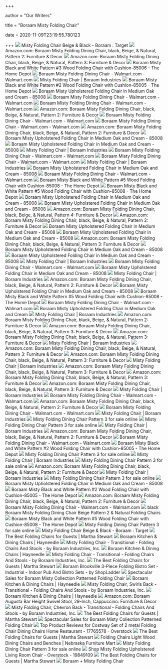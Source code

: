 +++
        
author = "Our Writers"
        
title = "Boraam Misty Folding Chair"
        
date = 2020-11-09T23:19:55.780123
        
+++
[ ![](https://target.scene7.com/is/image/Target/GUEST_dc675126-082d-4e98-8ac5-5b64ef8698e1?wid=488&hei=488&fmt=pjpeg)](https://target.scene7.com/is/image/Target/GUEST_dc675126-082d-4e98-8ac5-5b64ef8698e1?wid=488&hei=488&fmt=pjpeg) Misty Folding Chair Beige & Black - Boraam : Target
[ ![](https://images-na.ssl-images-amazon.com/images/I/61LNIHPiy6L._AC_SL1050_.jpg)](https://images-na.ssl-images-amazon.com/images/I/61LNIHPiy6L._AC_SL1050_.jpg) Amazon.com: Boraam Misty Folding Dining Chair, black, Beige, & Natural,  Pattern 2: Furniture & Decor
[ ![](https://images-na.ssl-images-amazon.com/images/I/61vIgppGkfL._AC_SY879_.jpg)](https://images-na.ssl-images-amazon.com/images/I/61vIgppGkfL._AC_SY879_.jpg) Amazon.com: Boraam Misty Folding Dining Chair, black, Beige, & Natural,  Pattern 3: Furniture & Decor
[ ![](https://images.homedepot-static.com/productImages/0db66261-7337-4126-af6e-8c9992359079/svn/natural-wood-boraam-accent-chairs-85006-64_600.jpg)](https://images.homedepot-static.com/productImages/0db66261-7337-4126-af6e-8c9992359079/svn/natural-wood-boraam-accent-chairs-85006-64_600.jpg) Boraam Misty Black and White Pattern #3 Wood Folding Chair with  Cushion-85006 - The Home Depot
[ ![](https://i5.walmartimages.com/asr/d06727f2-30b2-4965-a3d2-2598af78f88a_1.c0ca4c38085c2e2dfa409ff6b4ffdf45.jpeg?odnWidth=612&odnHeight=612&odnBg=ffffff)](https://i5.walmartimages.com/asr/d06727f2-30b2-4965-a3d2-2598af78f88a_1.c0ca4c38085c2e2dfa409ff6b4ffdf45.jpeg?odnWidth=612&odnHeight=612&odnBg=ffffff) Boraam Misty Folding Dining Chair - Walmart.com - Walmart.com
[ ![](https://boraamindustries.com/app/uploads/85004_Lifestyle-1024x1024.jpg)](https://boraamindustries.com/app/uploads/85004_Lifestyle-1024x1024.jpg) Misty Folding Chair | Boraam Industries
[ ![](https://images.homedepot-static.com/productImages/1727474f-1996-48e6-85dd-cbad25384acf/svn/natural-wood-boraam-accent-chairs-85005-e1_600.jpg)](https://images.homedepot-static.com/productImages/1727474f-1996-48e6-85dd-cbad25384acf/svn/natural-wood-boraam-accent-chairs-85005-e1_600.jpg) Boraam Misty Black and White Pattern #2 Wood Folding Chair with  Cushion-85005 - The Home Depot
[ ![](https://media.cymaxstores.com/Images/2221/1845190-10-L.jpg)](https://media.cymaxstores.com/Images/2221/1845190-10-L.jpg) Boraam Misty Upholstered Folding Chair in Medium Oak and Cream - 85008
[ ![](https://i5.walmartimages.com/asr/08b4613e-d6e5-481b-ad81-55e547c40a6e_1.e5ef4f2fe8f35ad21a42393c564e33a1.jpeg)](https://i5.walmartimages.com/asr/08b4613e-d6e5-481b-ad81-55e547c40a6e_1.e5ef4f2fe8f35ad21a42393c564e33a1.jpeg) Boraam Misty Folding Dining Chair - Walmart.com - Walmart.com
[ ![](https://i5.walmartimages.com/asr/b935acde-e92a-4d84-af26-39cb9444e536_1.e1ea06fda18b317640600f368724d424.jpeg)](https://i5.walmartimages.com/asr/b935acde-e92a-4d84-af26-39cb9444e536_1.e1ea06fda18b317640600f368724d424.jpeg) Boraam Misty Folding Dining Chair - Walmart.com - Walmart.com
[ ![](https://images-na.ssl-images-amazon.com/images/I/61NSJuqk1DL._AC_SL1280_.jpg)](https://images-na.ssl-images-amazon.com/images/I/61NSJuqk1DL._AC_SL1280_.jpg) Amazon.com: Boraam Misty Folding Dining Chair, black, Beige, & Natural,  Pattern 2: Furniture & Decor
[ ![](https://i5.walmartimages.com/asr/9cb728af-0225-416e-88aa-34209c5e356e_1.76b72637abc955d9e0679cc48fbcabf8.jpeg)](https://i5.walmartimages.com/asr/9cb728af-0225-416e-88aa-34209c5e356e_1.76b72637abc955d9e0679cc48fbcabf8.jpeg) Boraam Misty Folding Dining Chair - Walmart.com - Walmart.com
[ ![](https://i5.walmartimages.com/asr/32bbf73b-9305-467a-9bd2-591c0724efc8_1.cfd07b5b3b46824becdd0e55076f2c9d.jpeg)](https://i5.walmartimages.com/asr/32bbf73b-9305-467a-9bd2-591c0724efc8_1.cfd07b5b3b46824becdd0e55076f2c9d.jpeg) Boraam Misty Folding Dining Chair - Walmart.com - Walmart.com
[ ![](https://images-na.ssl-images-amazon.com/images/I/71POfwtpc6L._AC_SL1280_.jpg)](https://images-na.ssl-images-amazon.com/images/I/71POfwtpc6L._AC_SL1280_.jpg) Amazon.com: Boraam Misty Folding Dining Chair, black, Beige, & Natural,  Pattern 2: Furniture & Decor
[ ![](https://media.cymaxstores.com/Images/2221/1845190-29-L.jpg)](https://media.cymaxstores.com/Images/2221/1845190-29-L.jpg) Boraam Misty Upholstered Folding Chair in Medium Oak and Cream - 85008
[ ![](https://media.cymaxstores.com/Images/2221/1845190-21-L.jpg)](https://media.cymaxstores.com/Images/2221/1845190-21-L.jpg) Boraam Misty Upholstered Folding Chair in Medium Oak and Cream - 85008
[ ![](https://boraamindustries.com/app/uploads/85007_Seat-1024x683.jpg)](https://boraamindustries.com/app/uploads/85007_Seat-1024x683.jpg) Misty Folding Chair | Boraam Industries
[ ![](https://i5.walmartimages.com/asr/26d140b4-150e-460f-9ff6-b1ec7daefd27_1.eb6263b5ac01591326bc5f7ef9435608.jpeg)](https://i5.walmartimages.com/asr/26d140b4-150e-460f-9ff6-b1ec7daefd27_1.eb6263b5ac01591326bc5f7ef9435608.jpeg) Boraam Misty Folding Dining Chair - Walmart.com - Walmart.com
[ ![](https://i5.walmartimages.com/asr/abe263b4-26ee-4557-9cd2-7b6272e91a19_1.eb2fa615c78a7f8bd052895b09ec517f.jpeg)](https://i5.walmartimages.com/asr/abe263b4-26ee-4557-9cd2-7b6272e91a19_1.eb2fa615c78a7f8bd052895b09ec517f.jpeg) Boraam Misty Folding Dining Chair - Walmart.com - Walmart.com
[ ![](https://boraamindustries.com/app/uploads/85008_Seat-1024x683.jpg)](https://boraamindustries.com/app/uploads/85008_Seat-1024x683.jpg) Misty Folding Chair | Boraam Industries
[ ![](https://media.cymaxstores.com/Images/2221/1845190-28-L.jpg)](https://media.cymaxstores.com/Images/2221/1845190-28-L.jpg) Boraam Misty Upholstered Folding Chair in Medium Oak and Cream - 85008
[ ![](https://i5.walmartimages.com/asr/3a373d39-4a18-4b9a-b056-43b31693aa3e_1.ec0b1b4acb3e9f3dc5186233aa7684a0.jpeg)](https://i5.walmartimages.com/asr/3a373d39-4a18-4b9a-b056-43b31693aa3e_1.ec0b1b4acb3e9f3dc5186233aa7684a0.jpeg) Boraam Misty Folding Dining Chair - Walmart.com - Walmart.com
[ ![](https://images.homedepot-static.com/productImages/6d8d0655-d0ee-49dc-8b3e-c45feaadc2c1/svn/natural-wood-boraam-accent-chairs-85008-c3_600.jpg)](https://images.homedepot-static.com/productImages/6d8d0655-d0ee-49dc-8b3e-c45feaadc2c1/svn/natural-wood-boraam-accent-chairs-85008-c3_600.jpg) Boraam Misty Black and White Pattern #5 Wood Folding Chair with  Cushion-85008 - The Home Depot
[ ![](https://images.homedepot-static.com/productImages/e5179d79-94f4-40b1-8998-61a60fa9432f/svn/natural-wood-boraam-accent-chairs-85008-44_600.jpg)](https://images.homedepot-static.com/productImages/e5179d79-94f4-40b1-8998-61a60fa9432f/svn/natural-wood-boraam-accent-chairs-85008-44_600.jpg) Boraam Misty Black and White Pattern #5 Wood Folding Chair with  Cushion-85008 - The Home Depot
[ ![](https://media.cymaxstores.com/Images/2221/1845190-16-L.jpg)](https://media.cymaxstores.com/Images/2221/1845190-16-L.jpg) Boraam Misty Upholstered Folding Chair in Medium Oak and Cream - 85008
[ ![](https://media.cymaxstores.com/Images/2221/1845190-17-L.jpg)](https://media.cymaxstores.com/Images/2221/1845190-17-L.jpg) Boraam Misty Upholstered Folding Chair in Medium Oak and Cream - 85008
[ ![](https://m.media-amazon.com/images/I/51hdSaLU59L._AC_UL400_.jpg)](https://m.media-amazon.com/images/I/51hdSaLU59L._AC_UL400_.jpg) Amazon.com: Boraam Misty Folding Dining Chair, black, Beige, & Natural,  Pattern 4: Furniture & Decor
[ ![](https://m.media-amazon.com/images/I/91uBjB91tKL._AC_SS350_.jpg)](https://m.media-amazon.com/images/I/91uBjB91tKL._AC_SS350_.jpg) Amazon.com: Boraam Misty Folding Dining Chair, black, Beige, & Natural,  Pattern 2: Furniture & Decor
[ ![](https://media.cymaxstores.com/Images/2221/1845190-19-L.jpg)](https://media.cymaxstores.com/Images/2221/1845190-19-L.jpg) Boraam Misty Upholstered Folding Chair in Medium Oak and Cream - 85008
[ ![](https://media.cymaxstores.com/Images/2221/1845190-23-L.jpg)](https://media.cymaxstores.com/Images/2221/1845190-23-L.jpg) Boraam Misty Upholstered Folding Chair in Medium Oak and Cream - 85008
[ ![](https://images-na.ssl-images-amazon.com/images/I/71AYE6Y9sKL._AC_SX569_.jpg)](https://images-na.ssl-images-amazon.com/images/I/71AYE6Y9sKL._AC_SX569_.jpg) Amazon.com: Boraam Misty Folding Dining Chair, black, Beige, & Natural,  Pattern 3: Furniture & Decor
[ ![](https://media.cymaxstores.com/Images/2221/1845190-20-L.jpg)](https://media.cymaxstores.com/Images/2221/1845190-20-L.jpg) Boraam Misty Upholstered Folding Chair in Medium Oak and Cream - 85008
[ ![](https://media.cymaxstores.com/Images/2221/1845190-25-L.jpg)](https://media.cymaxstores.com/Images/2221/1845190-25-L.jpg) Boraam Misty Upholstered Folding Chair in Medium Oak and Cream - 85008
[ ![](https://boraamindustries.com/app/uploads/85006_Folding-1024x683.jpg)](https://boraamindustries.com/app/uploads/85006_Folding-1024x683.jpg) Misty Folding Chair | Boraam Industries
[ ![](https://i5.walmartimages.com/asr/bb6abe60-7e1d-4ee9-b4f7-3ab0d3e652ed_1.91ee8a134fac1c2b283f9a102421224d.jpeg)](https://i5.walmartimages.com/asr/bb6abe60-7e1d-4ee9-b4f7-3ab0d3e652ed_1.91ee8a134fac1c2b283f9a102421224d.jpeg) Boraam Misty Folding Dining Chair - Walmart.com - Walmart.com
[ ![](https://media.cymaxstores.com/Images/2221/1845190-24-L.jpg)](https://media.cymaxstores.com/Images/2221/1845190-24-L.jpg) Boraam Misty Upholstered Folding Chair in Medium Oak and Cream - 85008
[ ![](https://boraamindustries.com/app/uploads/White-25-1.jpg)](https://boraamindustries.com/app/uploads/White-25-1.jpg) Misty Folding Chair | Boraam Industries
[ ![](https://m.media-amazon.com/images/I/61GgC60AVlL._AC_SS350_.jpg)](https://m.media-amazon.com/images/I/61GgC60AVlL._AC_SS350_.jpg) Amazon.com: Boraam Misty Folding Dining Chair, black, Beige, & Natural,  Pattern 2: Furniture & Decor
[ ![](https://media.cymaxstores.com/Images/2221/1845190-27-L.jpg)](https://media.cymaxstores.com/Images/2221/1845190-27-L.jpg) Boraam Misty Upholstered Folding Chair in Medium Oak and Cream - 85008
[ ![](https://images.homedepot-static.com/productImages/bf1c5fd8-fbdb-4bda-be6e-b85f24ac6834/svn/natural-wood-boraam-accent-chairs-85008-4f_600.jpg)](https://images.homedepot-static.com/productImages/bf1c5fd8-fbdb-4bda-be6e-b85f24ac6834/svn/natural-wood-boraam-accent-chairs-85008-4f_600.jpg) Boraam Misty Black and White Pattern #5 Wood Folding Chair with  Cushion-85008 - The Home Depot
[ ![](https://i5.walmartimages.com/asr/177bbe5a-b908-4afd-8acd-80b1fef30582_1.97ae607abae092f5f54daa449ac0e16e.jpeg)](https://i5.walmartimages.com/asr/177bbe5a-b908-4afd-8acd-80b1fef30582_1.97ae607abae092f5f54daa449ac0e16e.jpeg) Boraam Misty Folding Dining Chair - Walmart.com - Walmart.com
[ ![](https://c.shld.net/rpx/i/s/pi/mp/5107/prod_13562362608?src=https%3A%2F%2Fmedia.cymaxstores.com%2FImages%2F2221%2F1845190-14-L.jpg&d=de5b98b2de108ea2205bfa00b3f580279170e259&hei=333&wid=333&op_sharpen=1)](https://c.shld.net/rpx/i/s/pi/mp/5107/prod_13562362608?src=https%3A%2F%2Fmedia.cymaxstores.com%2FImages%2F2221%2F1845190-14-L.jpg&d=de5b98b2de108ea2205bfa00b3f580279170e259&hei=333&wid=333&op_sharpen=1) Boraam Misty Upholstered Folding Chair in Medium Oak and Cream
[ ![](https://boraamindustries.com/app/uploads/85005_Backrest-1024x683.jpg)](https://boraamindustries.com/app/uploads/85005_Backrest-1024x683.jpg) Misty Folding Chair | Boraam Industries
[ ![](https://m.media-amazon.com/images/I/717tjeHyZiL._AC_SS350_.jpg)](https://m.media-amazon.com/images/I/717tjeHyZiL._AC_SS350_.jpg) Amazon.com: Boraam Misty Folding Dining Chair, black, Beige, & Natural,  Pattern 2: Furniture & Decor
[ ![](https://m.media-amazon.com/images/I/71IUZJkxYRL._AC_UL400_.jpg)](https://m.media-amazon.com/images/I/71IUZJkxYRL._AC_UL400_.jpg) Amazon.com: Boraam Misty Folding Dining Chair, black, Beige, & Natural,  Pattern 3: Furniture & Decor
[ ![](https://m.media-amazon.com/images/I/8175ZPPxIuL._AC_UL400_.jpg)](https://m.media-amazon.com/images/I/8175ZPPxIuL._AC_UL400_.jpg) Amazon.com: Boraam Misty Folding Dining Chair, black, Beige, & Natural,  Pattern 3: Furniture & Decor
[ ![](https://boraamindustries.com/app/uploads/85006_Lifestyle2-1024x683.jpg)](https://boraamindustries.com/app/uploads/85006_Lifestyle2-1024x683.jpg) Misty Folding Chair | Boraam Industries
[ ![](https://m.media-amazon.com/images/I/71o57Hn5OkL._AC_UL400_.jpg)](https://m.media-amazon.com/images/I/71o57Hn5OkL._AC_UL400_.jpg) Amazon.com: Boraam Misty Folding Dining Chair, black, Beige, & Natural,  Pattern 3: Furniture & Decor
[ ![](https://m.media-amazon.com/images/I/61UBIl16nNL._AC_UL400_.jpg)](https://m.media-amazon.com/images/I/61UBIl16nNL._AC_UL400_.jpg) Amazon.com: Boraam Misty Folding Dining Chair, black, Beige, & Natural,  Pattern 3: Furniture & Decor
[ ![](https://boraamindustries.com/app/uploads/85004_Backrest-1024x683.jpg)](https://boraamindustries.com/app/uploads/85004_Backrest-1024x683.jpg) Misty Folding Chair | Boraam Industries
[ ![](https://images-na.ssl-images-amazon.com/images/I/61zdANrN3WL._AC_UL160_SR160,160_.jpg)](https://images-na.ssl-images-amazon.com/images/I/61zdANrN3WL._AC_UL160_SR160,160_.jpg) Amazon.com: Boraam Misty Folding Dining Chair, black, Beige, & Natural,  Pattern 3: Furniture & Decor
[ ![](https://m.media-amazon.com/images/I/81ryKAWJXlL._AC_UL400_.jpg)](https://m.media-amazon.com/images/I/81ryKAWJXlL._AC_UL400_.jpg) Amazon.com: Boraam Misty Folding Dining Chair, black, Beige, & Natural,  Pattern 3: Furniture & Decor
[ ![](https://m.media-amazon.com/images/I/615OKLfY6SL._AC_UL400_.jpg)](https://m.media-amazon.com/images/I/615OKLfY6SL._AC_UL400_.jpg) Amazon.com: Boraam Misty Folding Dining Chair, black, Beige, & Natural,  Pattern 3: Furniture & Decor
[ ![](https://boraamindustries.com/app/uploads/85008_Backrest-1024x683.jpg)](https://boraamindustries.com/app/uploads/85008_Backrest-1024x683.jpg) Misty Folding Chair | Boraam Industries
[ ![](https://i5.walmartimages.com/asr/9a0744df-47ee-4f65-98eb-189601168606_1.cd9a998615657441835c0a885c2a9d06.jpeg?odnWidth=100&odnHeight=100&odnBg=ffffff)](https://i5.walmartimages.com/asr/9a0744df-47ee-4f65-98eb-189601168606_1.cd9a998615657441835c0a885c2a9d06.jpeg?odnWidth=100&odnHeight=100&odnBg=ffffff) Boraam Misty Folding Dining Chair - Walmart.com - Walmart.com
[ ![](https://images-na.ssl-images-amazon.com/images/I/51ZH-VTfTLL._CR80,0,480,480_UX175.jpg)](https://images-na.ssl-images-amazon.com/images/I/51ZH-VTfTLL._CR80,0,480,480_UX175.jpg) Amazon.com: Boraam Misty Folding Dining Chair, black, Beige, & Natural,  Pattern 2: Furniture & Decor
[ ![](https://i5.walmartimages.com/asr/94892847-957f-41e2-8349-2b26002f1979_1.318074983075b53efe04f8f6c9cac76b.jpeg)](https://i5.walmartimages.com/asr/94892847-957f-41e2-8349-2b26002f1979_1.318074983075b53efe04f8f6c9cac76b.jpeg) Boraam Misty Folding Dining Chair - Walmart.com - Walmart.com
[ ![](https://boraamindustries.com/app/uploads/Cropped-77021-e1547678752121-600x600.png)](https://boraamindustries.com/app/uploads/Cropped-77021-e1547678752121-600x600.png) Misty Folding Chair | Boraam Industries
[ ![](https://i.ebayimg.com/images/g/vs0AAOSw-nRfZazw/s-l225.jpg)](https://i.ebayimg.com/images/g/vs0AAOSw-nRfZazw/s-l225.jpg) Misty Folding Dining Chair Pattern 3 for sale online
[ ![](https://i.ebayimg.com/thumbs/images/g/qu4AAOSwTjdfgGq4/s-l200.jpg)](https://i.ebayimg.com/thumbs/images/g/qu4AAOSwTjdfgGq4/s-l200.jpg) Misty Folding Dining Chair Pattern 3 for sale online
[ ![](https://boraamindustries.com/app/uploads/77413_Angle-600x600.jpg)](https://boraamindustries.com/app/uploads/77413_Angle-600x600.jpg) Misty Folding Chair | Boraam Industries
[ ![](https://images-na.ssl-images-amazon.com/images/I/51Io918+bKL._CR80,0,480,480_UX175.jpg)](https://images-na.ssl-images-amazon.com/images/I/51Io918+bKL._CR80,0,480,480_UX175.jpg) Amazon.com: Boraam Misty Folding Dining Chair, black, Beige, & Natural,  Pattern 2: Furniture & Decor
[ ![](https://i5.walmartimages.com/asr/ffc7a939-b24b-4951-bc51-ed1d165f6bad_1.e29cbdaa58fcd6ad5037dad7bc020e01.jpeg)](https://i5.walmartimages.com/asr/ffc7a939-b24b-4951-bc51-ed1d165f6bad_1.e29cbdaa58fcd6ad5037dad7bc020e01.jpeg) Boraam Misty Folding Dining Chair - Walmart.com - Walmart.com
[ ![](https://images.homedepot-static.com/productImages/883093b4-dcc3-48d3-9366-37beb1865661/svn/live-teak-wood-homestyles-accent-chairs-5185-80-64_600.jpg)](https://images.homedepot-static.com/productImages/883093b4-dcc3-48d3-9366-37beb1865661/svn/live-teak-wood-homestyles-accent-chairs-5185-80-64_600.jpg) Boraam Misty Black and White Pattern #2 Wood Folding Chair with  Cushion-85005 - The Home Depot
[ ![](https://i.ebayimg.com/thumbs/images/g/Q5sAAOSw4WJfRtB~/s-l200.jpg)](https://i.ebayimg.com/thumbs/images/g/Q5sAAOSw4WJfRtB~/s-l200.jpg) Misty Folding Dining Chair Pattern 3 for sale online
[ ![](https://boraamindustries.com/app/uploads/85006_Backrest-1024x683.jpg)](https://boraamindustries.com/app/uploads/85006_Backrest-1024x683.jpg) Misty Folding Chair | Boraam Industries
[ ![](https://i.ebayimg.com/images/g/o6MAAOSwvndc~wgp/s-l225.jpg)](https://i.ebayimg.com/images/g/o6MAAOSwvndc~wgp/s-l225.jpg) Misty Folding Dining Chair Pattern 3 for sale online
[ ![](https://images-na.ssl-images-amazon.com/images/I/61pVfYKcUHL._CR0,204,1224,1224_UX175.jpg)](https://images-na.ssl-images-amazon.com/images/I/61pVfYKcUHL._CR0,204,1224,1224_UX175.jpg) Amazon.com: Boraam Misty Folding Dining Chair, black, Beige, & Natural,  Pattern 2: Furniture & Decor
[ ![](https://boraamindustries.com/app/uploads/77416_Angle-2-600x600.jpg)](https://boraamindustries.com/app/uploads/77416_Angle-2-600x600.jpg) Misty Folding Chair | Boraam Industries
[ ![](https://i.ebayimg.com/images/g/lhIAAOSwiq9bV0-Y/s-l140.jpg)](https://i.ebayimg.com/images/g/lhIAAOSwiq9bV0-Y/s-l140.jpg) Misty Folding Dining Chair Pattern 3 for sale online
[ ![](https://media.cymaxstores.com/Images/2221/1845190-22-S.jpg)](https://media.cymaxstores.com/Images/2221/1845190-22-S.jpg) Boraam Misty Upholstered Folding Chair in Medium Oak and Cream - 85008
[ ![](https://images.homedepot-static.com/productImages/e1f342cf-c95e-4e1a-a8aa-58154bfa81e3/svn/dark-oak-black-homeroots-accent-chairs-374188-64_600.jpg)](https://images.homedepot-static.com/productImages/e1f342cf-c95e-4e1a-a8aa-58154bfa81e3/svn/dark-oak-black-homeroots-accent-chairs-374188-64_600.jpg) Boraam Misty Black and White Pattern #2 Wood Folding Chair with  Cushion-85005 - The Home Depot
[ ![](https://images-na.ssl-images-amazon.com/images/I/71-XeUoLC5L._CR0,204,1224,1224_UX175.jpg)](https://images-na.ssl-images-amazon.com/images/I/71-XeUoLC5L._CR0,204,1224,1224_UX175.jpg) Amazon.com: Boraam Misty Folding Dining Chair, black, Beige, & Natural,  Pattern 2: Furniture & Decor
[ ![](https://i5.walmartimages.com/asr/eee1b1d8-1fc0-4955-947d-fe4e3f874733_1.de186f251db54fb8eb7c689229c3f3c8.jpeg)](https://i5.walmartimages.com/asr/eee1b1d8-1fc0-4955-947d-fe4e3f874733_1.de186f251db54fb8eb7c689229c3f3c8.jpeg) Boraam Misty Folding Dining Chair - Walmart.com - Walmart.com
[ ![](https://i.ebayimg.com/00/s/OTM4WDEwMDA=/z/U2sAAOSwq4VehjIb/$_3.JPG)](https://i.ebayimg.com/00/s/OTM4WDEwMDA=/z/U2sAAOSwq4VehjIb/$_3.JPG) black Boraam Misty Folding Dining Chair Beige Pattern 2 & Natural Folding  Chairs
[ ![](https://images.homedepot-static.com/productImages/681e766b-9bc3-4020-a37c-372fdfd375a7/svn/multi-homesullivan-accent-chairs-40721f13s-2pc-64_600.jpg)](https://images.homedepot-static.com/productImages/681e766b-9bc3-4020-a37c-372fdfd375a7/svn/multi-homesullivan-accent-chairs-40721f13s-2pc-64_600.jpg) Boraam Misty Black and White Pattern #5 Wood Folding Chair with  Cushion-85008 - The Home Depot
[ ![](https://i.ebayimg.com/thumbs/images/g/3PUAAOSwdjZfViLh/s-l200.jpg)](https://i.ebayimg.com/thumbs/images/g/3PUAAOSwdjZfViLh/s-l200.jpg) Misty Folding Dining Chair Pattern 3 for sale online
[ ![](https://target.scene7.com/is/image/Target/GUEST_a66460d4-2d25-43f7-8c6e-14cebc6b6f8a?wid=100&hei=100&fmt=pjpeg)](https://target.scene7.com/is/image/Target/GUEST_a66460d4-2d25-43f7-8c6e-14cebc6b6f8a?wid=100&hei=100&fmt=pjpeg) Misty Folding Chair Beige & Black - Boraam : Target
[ ![](https://static.onecms.io/wp-content/uploads/sites/34/2020/08/31/fold-up-chair-narin-0820.jpeg)](https://static.onecms.io/wp-content/uploads/sites/34/2020/08/31/fold-up-chair-narin-0820.jpeg) The Best Folding Chairs for Guests | Martha Stewart
[ ![](https://content.haycdn.com/mgen/master:BOR413.jpg?is=400,400,0xffffff)](https://content.haycdn.com/mgen/master:BOR413.jpg?is=400,400,0xffffff) Boraam Kitchen & Dining Chairs | Hayneedle
[ ![](https://st.hzcdn.com/fimgs/92b180560730f7d0_8565-w300-h300-b1-p10--.jpg)](https://st.hzcdn.com/fimgs/92b180560730f7d0_8565-w300-h300-b1-p10--.jpg) Misty Folding Chair - Transitional - Folding Chairs And Stools - by Boraam  Industries, Inc.
[ ![](https://content.haycdn.com/mgen/master:BOR445.jpg?is=400,400,0xffffff)](https://content.haycdn.com/mgen/master:BOR445.jpg?is=400,400,0xffffff) Boraam Kitchen & Dining Chairs | Hayneedle
[ ![](https://st.hzcdn.com/fimgs/3de186230e737143_7894-w300-h300-b1-p10--.jpg)](https://st.hzcdn.com/fimgs/3de186230e737143_7894-w300-h300-b1-p10--.jpg) Misty Folding Chair - Transitional - Folding Chairs And Stools - by Boraam  Industries, Inc.
[ ![](https://imagesvc.meredithcorp.io/v3/mm/image?q=85&c=sc&poi=%5B173%2C720%5D&w=667&h=349&url=https%3A%2F%2Fstatic.onecms.io%2Fwp-content%2Fuploads%2Fsites%2F34%2F2020%2F08%2F31%2Ffold-up-chair-narin-0820.jpeg)](https://imagesvc.meredithcorp.io/v3/mm/image?q=85&c=sc&poi=%5B173%2C720%5D&w=667&h=349&url=https%3A%2F%2Fstatic.onecms.io%2Fwp-content%2Fuploads%2Fsites%2F34%2F2020%2F08%2F31%2Ffold-up-chair-narin-0820.jpeg) The Best Folding Chairs for Guests | Martha Stewart
[ ![](https://st.hzcdn.com/fimgs/81014c250e3e9cd0_5458-w300-h300-b1-p10--.jpg)](https://st.hzcdn.com/fimgs/81014c250e3e9cd0_5458-w300-h300-b1-p10--.jpg) Boraam Brookville 3-Piece Folding Bistro Set - Industrial - Indoor Pub And  Bistro Sets - by ShopLadder
[ ![](https://images.prod.meredith.com/product/45a69675e0ad8cd1258b8a7e8df2da70/1595294015915/m/sydney-folding-chair-boraam-industries-inc)](https://images.prod.meredith.com/product/45a69675e0ad8cd1258b8a7e8df2da70/1595294015915/m/sydney-folding-chair-boraam-industries-inc) Spectacular Sales for Boraam Misty Collection Patterned Folding Chair
[ ![](https://content.haycdn.com/mgen/master:BOR530.jpg?is=400,400,0xffffff)](https://content.haycdn.com/mgen/master:BOR530.jpg?is=400,400,0xffffff) Boraam Kitchen & Dining Chairs | Hayneedle
[ ![](https://st.hzcdn.com/fimgs/e261bec60a4faf04_4792-w300-h300-b1-p10--.jpg)](https://st.hzcdn.com/fimgs/e261bec60a4faf04_4792-w300-h300-b1-p10--.jpg) Misty Folding Chair, Swirls Back - Transitional - Folding Chairs And Stools  - by Boraam Industries, Inc.
[ ![](https://content.haycdn.com/mgen/master:BOR221.jpg?is=400,400,0xffffff)](https://content.haycdn.com/mgen/master:BOR221.jpg?is=400,400,0xffffff) Boraam Kitchen & Dining Chairs | Hayneedle
[ ![](https://images-na.ssl-images-amazon.com/images/I/71hlZmcDB8L._AC_SY741_.jpg)](https://images-na.ssl-images-amazon.com/images/I/71hlZmcDB8L._AC_SY741_.jpg) Amazon.com: Boraam Augusta Bar Height Swivel Stool, 29-Inch, Cappuccino:  Furniture & Decor
[ ![](https://st.hzcdn.com/fimgs/233103e90a62af17_2923-w300-h300-b1-p10--.jpg)](https://st.hzcdn.com/fimgs/233103e90a62af17_2923-w300-h300-b1-p10--.jpg) Misty Folding Chair, Chevron Back - Transitional - Folding Chairs And  Stools - by Boraam Industries, Inc.
[ ![](https://imagesvc.meredithcorp.io/v3/mm/image?url=https%3A%2F%2Fstatic.onecms.io%2Fwp-content%2Fuploads%2Fsites%2F34%2F2020%2F08%2F31%2Ffold-up-chair-patio-sense-silo-0820-2000.jpg)](https://imagesvc.meredithcorp.io/v3/mm/image?url=https%3A%2F%2Fstatic.onecms.io%2Fwp-content%2Fuploads%2Fsites%2F34%2F2020%2F08%2F31%2Ffold-up-chair-patio-sense-silo-0820-2000.jpg) The Best Folding Chairs for Guests | Martha Stewart
[ ![](https://images.prod.meredith.com/product/8135708a7b9b1d0bf0fce9372cf625f2/1596795415518/m/boraam-glen-collection-folding-barstools-3-pack)](https://images.prod.meredith.com/product/8135708a7b9b1d0bf0fce9372cf625f2/1596795415518/m/boraam-glen-collection-folding-barstools-3-pack) Spectacular Sales for Boraam Misty Collection Patterned Folding Chair
[ ![](https://ak1.ostkcdn.com/images/products/is/images/direct/3639066512d3e2f5d59bb5379685d03c9efc08ec/Boraam-Sydney-Chestnut-Brown-Folding-Chair-Set-of-2.jpg)](https://ak1.ostkcdn.com/images/products/is/images/direct/3639066512d3e2f5d59bb5379685d03c9efc08ec/Boraam-Sydney-Chestnut-Brown-Folding-Chair-Set-of-2.jpg) Top Product Reviews for Costway Set of 2 metal Folding Chair Dining Chairs  Home Restaurant - 17765578 - Overstock
[ ![](https://imagesvc.meredithcorp.io/v3/mm/image?url=https%3A%2F%2Fstatic.onecms.io%2Fwp-content%2Fuploads%2Fsites%2F34%2F2020%2F08%2F31%2Ffold-up-chair-statra-silo-0820.jpg)](https://imagesvc.meredithcorp.io/v3/mm/image?url=https%3A%2F%2Fstatic.onecms.io%2Fwp-content%2Fuploads%2Fsites%2F34%2F2020%2F08%2F31%2Ffold-up-chair-statra-silo-0820.jpg) The Best Folding Chairs for Guests | Martha Stewart
[ ![](https://www.nfm.com/productimages/56658610/1/M/72E88E4E-39E0-4158-B1C3-0D3305BE878E)](https://www.nfm.com/productimages/56658610/1/M/72E88E4E-39E0-4158-B1C3-0D3305BE878E) Folding Chairs Light Wood Dining Chairs and Benches | Nebraska Furniture  Mart
[ ![](https://i.ebayimg.com/thumbs/images/g/4ZwAAOSw15ZbxL3H/s-l200.jpg)](https://i.ebayimg.com/thumbs/images/g/4ZwAAOSw15ZbxL3H/s-l200.jpg) Misty Folding Dining Chair Pattern 3 for sale online
[ ![](https://ak1.ostkcdn.com/images/products/is/images/direct/b067dfcb81838cddb1fb9869a6098ae8d1247a6f/Misty_Folding_Upholstered_Living_Room_Chair.jpeg)](https://ak1.ostkcdn.com/images/products/is/images/direct/b067dfcb81838cddb1fb9869a6098ae8d1247a6f/Misty_Folding_Upholstered_Living_Room_Chair.jpeg) Shop Misty Folding Upholstered Living Room Chair - Overstock - 19849109
[ ![](https://imagesvc.meredithcorp.io/v3/mm/image?url=https%3A%2F%2Fstatic.onecms.io%2Fwp-content%2Fuploads%2Fsites%2F34%2F2020%2F08%2F31%2Ffold-up-chair-buylateral-0820.jpg)](https://imagesvc.meredithcorp.io/v3/mm/image?url=https%3A%2F%2Fstatic.onecms.io%2Fwp-content%2Fuploads%2Fsites%2F34%2F2020%2F08%2F31%2Ffold-up-chair-buylateral-0820.jpg) The Best Folding Chairs for Guests | Martha Stewart
[ ![](https://www.refinery29.com/images/10070361.jpg)](https://www.refinery29.com/images/10070361.jpg) Boraam + Misty Folding Chair
